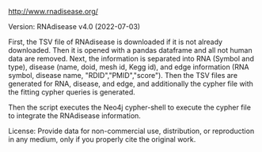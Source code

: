 http://www.rnadisease.org/

Version: RNAdisease v4.0 (2022-07-03)

First, the TSV file of RNAdisease is downloaded if it is not already downloaded. Then it is opened with a pandas dataframe and all not human data are removed. Next, the information is separated into RNA (Symbol and type), disease (name, doid, mesh id, Kegg id), and edge information (RNA symbol, disease name, "RDID","PMID","score"). Then the TSV files are generated for RNA, disease, and edge, and additionally the cypher file with the fitting cypher queries is generated.

Then the script executes the Neo4j cypher-shell to execute the cypher file to integrate the RNAdisease information.


License:  Provide data for non-commercial use, distribution, or reproduction in any medium, only if you properly cite the original work.